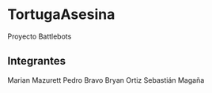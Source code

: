 # TortugaAsesina
Proyecto Battlebots

## Integrantes
Marian Mazurett
Pedro Bravo
Bryan Ortiz
Sebastián Magaña
